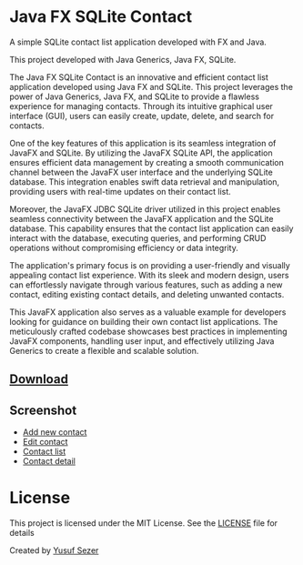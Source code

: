 # Java FX SQLite Contact
A simple SQLite contact list application developed with FX and Java.

This project developed with Java Generics, Java FX, SQLite.

The Java FX SQLite Contact is an innovative and efficient contact list application developed using Java FX and SQLite. This project leverages the power of Java Generics, Java FX, and SQLite to provide a flawless experience for managing contacts. Through its intuitive graphical user interface (GUI), users can easily create, update, delete, and search for contacts.

One of the key features of this application is its seamless integration of JavaFX and SQLite. By utilizing the JavaFX SQLite API, the application ensures efficient data management by creating a smooth communication channel between the JavaFX user interface and the underlying SQLite database. This integration enables swift data retrieval and manipulation, providing users with real-time updates on their contact list.

Moreover, the JavaFX JDBC SQLite driver utilized in this project enables seamless connectivity between the JavaFX application and the SQLite database. This capability ensures that the contact list application can easily interact with the database, executing queries, and performing CRUD operations without compromising efficiency or data integrity.

The application's primary focus is on providing a user-friendly and visually appealing contact list experience. With its sleek and modern design, users can effortlessly navigate through various features, such as adding a new contact, editing existing contact details, and deleting unwanted contacts.

This JavaFX application also serves as a valuable example for developers looking for guidance on building their own contact list applications. The meticulously crafted codebase showcases best practices in implementing JavaFX components, handling user input, and effectively utilizing Java Generics to create a flexible and scalable solution.


## [Download](https://github.com/yusufsefasezer/javafx-sqlite-contact/archive/master.zip)

## Screenshot

- [Add new contact](screenshot/add.png)
- [Edit contact](screenshot/edit.png)
- [Contact list](screenshot/contact-list.png)
- [Contact detail](screenshot/contact-detail.png)

# License
This project is licensed under the MIT License. See the [LICENSE](LICENSE) file for details

Created by [Yusuf Sezer](https://www.yusufsezer.com)
